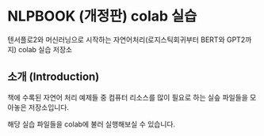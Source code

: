# NLPBOOK (개정판) colab 실습

텐서플로2와 머신러닝으로 시작하는 자연어처리(로지스틱회귀부터 BERT와 GPT2까지) colab 실습 저장소

## 소개 (Introduction)

책에 수록된 자연어 처리 예제들 중 컴퓨터 리소스를 많이 필요로 하는 실슾 파일들을 모아놓은 저장소입니다.

해당 실습 파일들을 colab에 불러 실행해보실 수 있습니다. 
